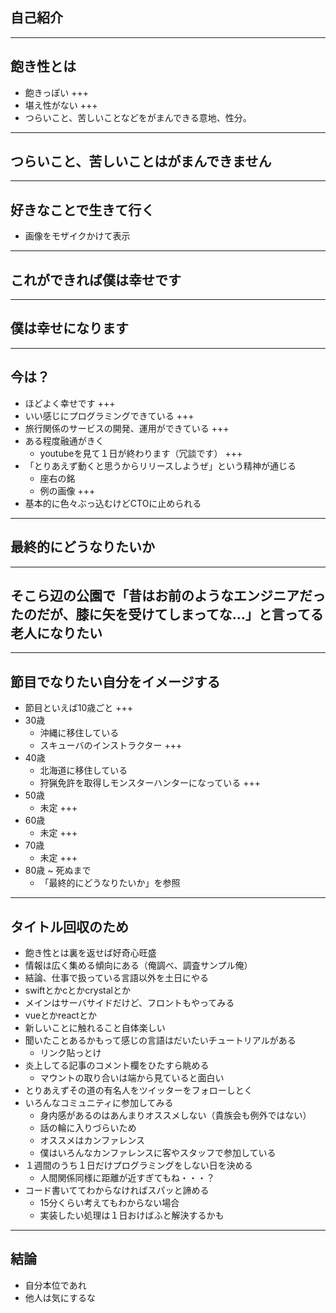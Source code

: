 ## 自己紹介

---

## 飽き性とは
- 飽きっぽい
+++
- 堪え性がない
+++
- つらいこと、苦しいことなどをがまんできる意地、性分。

---

## つらいこと、苦しいことはがまんできません

---

## 好きなことで生きて行く
- 画像をモザイクかけて表示

---

## これができれば僕は幸せです

---

## 僕は幸せになります

---

## 今は？
- ほどよく幸せです
+++
- いい感じにプログラミングできている
+++
- 旅行関係のサービスの開発、運用ができている
+++
- ある程度融通がきく
  - youtubeを見て１日が終わります（冗談です）
+++
- 「とりあえず動くと思うからリリースしようぜ」という精神が通じる
    - 座右の銘
    - 例の画像
+++
- 基本的に色々ぶっ込むけどCTOに止められる

---

## 最終的にどうなりたいか

---

## そこら辺の公園で「昔はお前のようなエンジニアだったのだが、膝に矢を受けてしまってな…」と言ってる老人になりたい

---

## 節目でなりたい自分をイメージする
- 節目といえば10歳ごと
+++
- 30歳
  - 沖縄に移住している
  - スキューバのインストラクター
+++
- 40歳
    - 北海道に移住している
    - 狩猟免許を取得しモンスターハンターになっている
+++
- 50歳
  - 未定
+++
- 60歳
  - 未定
+++
- 70歳
  - 未定
+++
- 80歳 ~ 死ぬまで
    - 「最終的にどうなりたいか」を参照

---

## タイトル回収のため
- 飽き性とは裏を返せば好奇心旺盛
- 情報は広く集める傾向にある（俺調べ、調査サンプル俺）
- 結論、仕事で扱っている言語以外を土日にやる
- swiftとかcとかcrystalとか
- メインはサーバサイドだけど、フロントもやってみる
- vueとかreactとか
- 新しいことに触れること自体楽しい
- 聞いたことあるかもって感じの言語はだいたいチュートリアルがある
  - リンク貼っとけ
- 炎上してる記事のコメント欄をひたすら眺める
  - マウントの取り合いは端から見ていると面白い
- とりあえずその道の有名人をツイッターをフォローしとく
- いろんなコミュニティに参加してみる
  - 身内感があるのはあんまりオススメしない（貴族会も例外ではない）
  - 話の輪に入りづらいため
  - オススメはカンファレンス
  - 僕はいろんなカンファレンスに客やスタッフで参加している
- １週間のうち１日だけプログラミングをしない日を決める
  - 人間関係同様に距離が近すぎてもね・・・？
- コード書いててわからなければスパッと諦める
  - 15分くらい考えてもわからない場合
  - 実装したい処理は１日おけばふと解決するかも

---

## 結論
- 自分本位であれ
- 他人は気にするな




